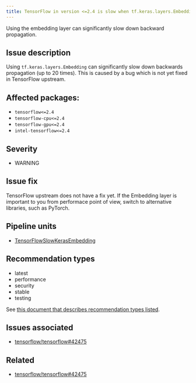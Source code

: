 ```yaml
---
title: TensorFlow in version <=2.4 is slow when tf.keras.layers.Embedding is used
---
```


Using the embedding layer can significantly slow down backward propagation.

## Issue description

Using ``tf.keras.layers.Embedding`` can significantly slow down backwards
propagation (up to 20 times). This is caused by a bug which is not yet fixed
in TensorFlow upstream.

## Affected packages:

 * ``tensorflow<=2.4``
 * ``tensorflow-cpu<=2.4``
 * ``tensorflow-gpu<=2.4``
 * ``intel-tensorflow<=2.4``

## Severity

 * WARNING

## Issue fix

TensorFlow upstream does not have a fix yet. If the Embedding layer is
important to you from performace point of view, switch to alternative
libraries, such as PyTorch.

## Pipeline units

 * [TensorFlowSlowKerasEmbedding](https://thoth-station.ninja/docs/developers/adviser/thoth.adviser.wraps.html#thoth.adviser.wraps.TensorFlowSlowKerasEmbedding)

## Recommendation types

 * latest
 * performance
 * security
 * stable
 * testing

See [this document that describes recommendation types
listed](http://thoth-station.ninja/recommendation-types).

## Issues associated

 * [tensorflow/tensorflow#42475][1]

## Related

 * [tensorflow/tensorflow#42475][1]

[1]: https://github.com/tensorflow/tensorflow/issues/42475
